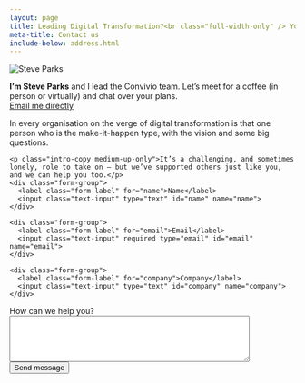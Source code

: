 ```yaml
---
layout: page
title: Leading Digital Transformation?<br class="full-width-only" /> You’ve found your tribe
meta-title: Contact us
include-below: address.html
---
```



<form action="/thank-you/" netlify>
<div class="layout-contact-us">

  <div class="layout-contact-us__column-one">
    <div class="person-card">
      <div class="person-card__image"><img src="/images/team/steve-parks-alt--small.jpg" alt="Steve Parks" /></div>
      <p class="person-card__text"><strong>I’m Steve Parks</strong> and I lead the Convivio team. Let’s meet for a coffee (in person or virtually) and chat over your plans.<br /><a href="mailto:steve.parks@weareconvivio.com">Email me directly</a></p>
    </div>
  </div>
  <input type="hidden" name="utf8" value="✓">

  <input type="hidden" value="http://weareconvivio.com/thank-you" name="_redirect" />

  <div class="layout-contact-us__column-two">
    <p class="intro-copy medium-up-only">In every organisation on the verge of digital transformation is that one person who is the make-it-happen type, with the vision and some big questions.</p>

    <p class="intro-copy medium-up-only">It’s a challenging, and sometimes lonely, role to take on — but we’ve supported others just like you, and we can help you too.</p>
    <div class="form-group">
      <label class="form-label" for="name">Name</label>
      <input class="text-input" type="text" id="name" name="name">
    </div>

    <div class="form-group">
      <label class="form-label" for="email">Email</label>
      <input class="text-input" required type="email" id="email" name="email">
    </div>

    <div class="form-group">
      <label class="form-label" for="company">Company</label>
      <input class="text-input" type="text" id="company" name="company">
    </div>
  </div></div>

  <div class="form-group">
    <label class="form-label" for="message">How can we help you?</label>
    <textarea class="text-input text-input--large" rows="5" cols="50" type="email" id="message" name="message"></textarea>
  </div>

  <div class="form-group">
    <button class="button button--primary" type="submit">Send message</button>
  </div>
</form>



